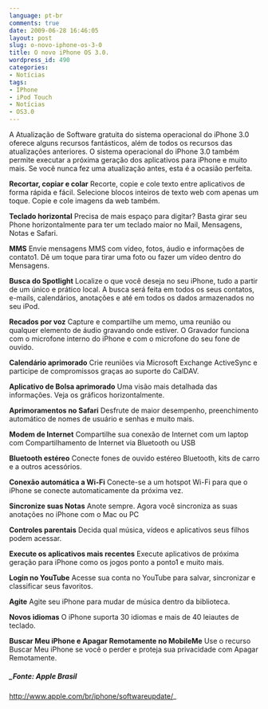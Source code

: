 ```yaml
---
language: pt-br
comments: true
date: 2009-06-28 16:46:05
layout: post
slug: o-novo-iphone-os-3-0
title: O novo iPhone OS 3.0.
wordpress_id: 490
categories:
- Notícias
tags:
- IPhone
- iPod Touch
- Notícias
- OS3.0
---
```


A Atualização de Software gratuita do sistema operacional do iPhone 3.0 oferece alguns recursos fantásticos, além de todos os recursos das atualizações anteriores. O sistema operacional do iPhone 3.0 também permite executar a próxima geração dos aplicativos para iPhone e muito mais. Se você nunca fez uma atualização antes, esta é a ocasião perfeita.

**Recortar, copiar e colar**
Recorte, copie e cole texto entre aplicativos de forma rápida e fácil. Selecione blocos inteiros de texto web com apenas um toque. Copie e cole imagens da web também.

**Teclado horizontal**
Precisa de mais espaço para digitar? Basta girar seu Phone horizontalmente para ter um teclado maior no Mail, Mensagens, Notas e Safari.

**MMS**
Envie mensagens MMS com vídeo, fotos, áudio e informações de contato1. Dê um toque para tirar uma foto ou fazer um vídeo dentro do Mensagens.

**Busca do Spotlight**
Localize o que você deseja no seu iPhone, tudo a partir de um único e prático local. A busca será feita em todos os seus contatos, e-mails, calendários, anotações e até em todos os dados armazenados no seu iPod.

**Recados por voz**
Capture e compartilhe um memo, uma reunião ou qualquer elemento de áudio gravando onde estiver. O Gravador funciona com o microfone interno do iPhone e com o microfone do seu fone de ouvido.

**Calendário aprimorado**
Crie reuniões via Microsoft Exchange ActiveSync e participe de compromissos graças ao suporte do CalDAV.

**Aplicativo de Bolsa aprimorado**
Uma visão mais detalhada das informações. Veja os gráficos horizontalmente.

**Aprimoramentos no Safari**
Desfrute de maior desempenho, preenchimento automático de nomes de usuário e senhas e muito mais.

**Modem de Internet**
Compartilhe sua conexão de Internet com um laptop com Compartilhamento de Internet via Bluetooth ou USB

**Bluetooth estéreo**
Conecte fones de ouvido estéreo Bluetooth, kits de carro e a outros acessórios.

**Conexão automática a Wi-Fi**
Conecte-se a um hotspot Wi-Fi para que o iPhone se conecte automaticamente da próxima vez.

**Sincronize suas Notas**
Anote sempre. Agora você sincroniza as suas anotações no iPhone com o Mac ou PC

**Controles parentais**
Decida qual música, vídeos e aplicativos seus filhos podem acessar.

**Execute os aplicativos mais recentes**
Execute aplicativos de próxima geração para iPhone como os jogos ponto a ponto1 e muito mais.

**Login no YouTube**
Acesse sua conta no YouTube para salvar, sincronizar e classificar seus favoritos.

**Agite**
Agite seu iPhone para mudar de música dentro da biblioteca.

**Novos idiomas**
O iPhone suporta 30 idiomas e mais de 40 leiautes de teclado.

**Buscar Meu iPhone e Apagar Remotamente no MobileMe**
Use o recurso Buscar Meu iPhone se você o perder e proteja sua privacidade com Apagar Remotamente.


##### _Fonte: Apple Brasil
http://www.apple.com/br/iphone/softwareupdate/_